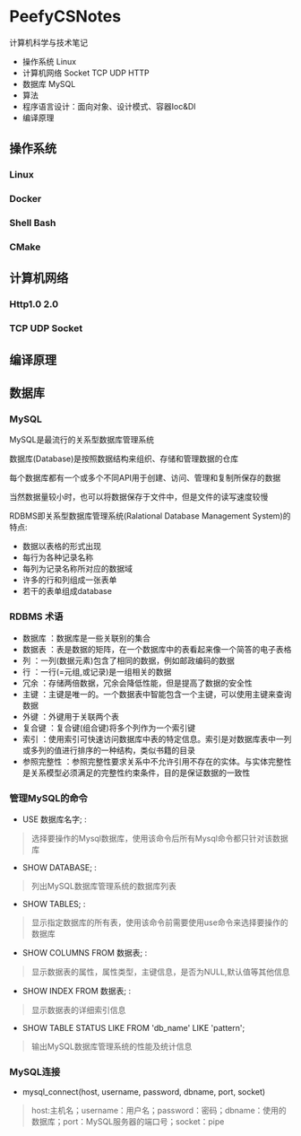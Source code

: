 # PeefyCSNotes

计算机科学与技术笔记

* 操作系统 Linux
* 计算机网络 Socket TCP UDP HTTP
* 数据库 MySQL
* 算法
* 程序语言设计：面向对象、设计模式、容器Ioc&DI
* 编译原理

## 操作系统

### Linux
### Docker
### Shell Bash
### CMake

## 计算机网络

### Http1.0 2.0
### TCP UDP Socket

## 编译原理

## 数据库

### MySQL

MySQL是最流行的关系型数据库管理系统

数据库(Database)是按照数据结构来组织、存储和管理数据的仓库

每个数据库都有一个或多个不同API用于创建、访问、管理和复制所保存的数据

当然数据量较小时，也可以将数据保存于文件中，但是文件的读写速度较慢

RDBMS即关系型数据库管理系统(Ralational Database Management System)的特点:

* 数据以表格的形式出现
* 每行为各种记录名称
* 每列为记录名称所对应的数据域
* 许多的行和列组成一张表单
* 若干的表单组成database

### RDBMS 术语

* 数据库 ：数据库是一些关联别的集合
* 数据表 ：表是数据的矩阵，在一个数据库中的表看起来像一个简答的电子表格
* 列 ：一列(数据元素)包含了相同的数据，例如邮政编码的数据
* 行 ：一行(=元组,或记录)是一组相关的数据
* 冗余 ：存储两倍数据，冗余会降低性能，但是提高了数据的安全性
* 主键 ：主键是唯一的。一个数据表中智能包含一个主键，可以使用主键来查询数据
* 外键 ：外键用于关联两个表
* 复合键 ：复合键(组合键)将多个列作为一个索引键
* 索引 ：使用索引可快速访问数据库中表的特定信息。索引是对数据库表中一列或多列的值进行排序的一种结构，类似书籍的目录
* 参照完整性 ：参照完整性要求关系中不允许引用不存在的实体。与实体完整性是关系模型必须满足的完整性约束条件，目的是保证数据的一致性

### 管理MySQL的命令

* USE 数据库名字; : 
> 选择要操作的Mysql数据库，使用该命令后所有Mysql命令都只针对该数据库
* SHOW DATABASE; : 
> 列出MySQL数据库管理系统的数据库列表
* SHOW TABLES; : 
> 显示指定数据库的所有表，使用该命令前需要使用use命令来选择要操作的数据库
* SHOW COLUMNS FROM 数据表; :
> 显示数据表的属性，属性类型，主键信息，是否为NULL,默认值等其他信息
* SHOW INDEX FROM 数据表; : 
> 显示数据表的详细索引信息
* SHOW TABLE STATUS LIKE FROM 'db_name' LIKE 'pattern';
> 输出MySQL数据库管理系统的性能及统计信息

### MySQL连接

* mysql_connect(host, username, password, dbname, port, socket)

> host:主机名；username：用户名；password：密码；dbname：使用的数据库；port：MySQL服务器的端口号；socket：pipe



